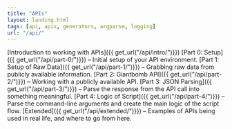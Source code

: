 ```yaml
---
title: "APIs"
layout: landing.html
tags: [api, apis, generators, argparse, logging]
url: "/api/"
---
```



[Introduction to working with APIs]({{ get_url("/api/intro/")}})
[Part 0: Setup]({{ get_url("/api/part-0/")}}) – Initial setup of your API environment.
[Part 1: Setup of Raw Data]({{ get_url("/api/part-1/")}}) – Grabbing raw data from publicly available information.
[Part 2: Giantbomb API]({{ get_url("/api/part-2/")}}) – Working with a publicly available API.
[Part 3: JSON Parsing]({{ get_url("/api/part-3/")}}) – Parse the response from the API call into something meaningful.
[Part 4: Logic of Script]({{ get_url("/api/part-4/")}}) – Parse the command-line arguments and create the main logic of the script flow.
[Extended]({{ get_url("/api/extended/")}}) – Examples of APIs being used in real life, and where to go from here.
